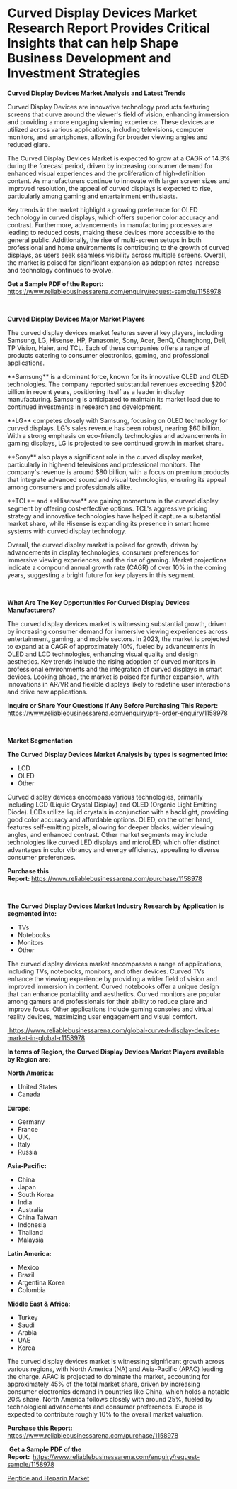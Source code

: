 <p><h1>Curved Display Devices Market Research Report Provides Critical Insights that can help Shape Business Development and Investment Strategies</h1></p><p><strong>Curved Display Devices Market Analysis and Latest Trends</strong></p>
<p><p>Curved Display Devices are innovative technology products featuring screens that curve around the viewer's field of vision, enhancing immersion and providing a more engaging viewing experience. These devices are utilized across various applications, including televisions, computer monitors, and smartphones, allowing for broader viewing angles and reduced glare.</p><p>The Curved Display Devices Market is expected to grow at a CAGR of 14.3% during the forecast period, driven by increasing consumer demand for enhanced visual experiences and the proliferation of high-definition content. As manufacturers continue to innovate with larger screen sizes and improved resolution, the appeal of curved displays is expected to rise, particularly among gaming and entertainment enthusiasts. </p><p>Key trends in the market highlight a growing preference for OLED technology in curved displays, which offers superior color accuracy and contrast. Furthermore, advancements in manufacturing processes are leading to reduced costs, making these devices more accessible to the general public. Additionally, the rise of multi-screen setups in both professional and home environments is contributing to the growth of curved displays, as users seek seamless visibility across multiple screens. Overall, the market is poised for significant expansion as adoption rates increase and technology continues to evolve.</p></p>
<p><strong>Get a Sample PDF of the Report:&nbsp;</strong> <a href="https://www.reliablebusinessarena.com/enquiry/request-sample/1158978?utm_campaign=2991&utm_medium=2&utm_source=Github&utm_content=ia&utm_term=22032025&utm_id=curved-display-devices">https://www.reliablebusinessarena.com/enquiry/request-sample/1158978</a></p>
<p>&nbsp;</p>
<p><strong>Curved Display Devices Major Market Players</strong></p>
<p><p>The curved display devices market features several key players, including Samsung, LG, Hisense, HP, Panasonic, Sony, Acer, BenQ, Changhong, Dell, TP Vision, Haier, and TCL. Each of these companies offers a range of products catering to consumer electronics, gaming, and professional applications.</p><p>**Samsung** is a dominant force, known for its innovative QLED and OLED technologies. The company reported substantial revenues exceeding $200 billion in recent years, positioning itself as a leader in display manufacturing. Samsung is anticipated to maintain its market lead due to continued investments in research and development.</p><p>**LG** competes closely with Samsung, focusing on OLED technology for curved displays. LG's sales revenue has been robust, nearing $60 billion. With a strong emphasis on eco-friendly technologies and advancements in gaming displays, LG is projected to see continued growth in market share.</p><p>**Sony** also plays a significant role in the curved display market, particularly in high-end televisions and professional monitors. The company's revenue is around $80 billion, with a focus on premium products that integrate advanced sound and visual technologies, ensuring its appeal among consumers and professionals alike.</p><p>**TCL** and **Hisense** are gaining momentum in the curved display segment by offering cost-effective options. TCL's aggressive pricing strategy and innovative technologies have helped it capture a substantial market share, while Hisense is expanding its presence in smart home systems with curved display technology. </p><p>Overall, the curved display market is poised for growth, driven by advancements in display technologies, consumer preferences for immersive viewing experiences, and the rise of gaming. Market projections indicate a compound annual growth rate (CAGR) of over 10% in the coming years, suggesting a bright future for key players in this segment.</p></p>
<p>&nbsp;</p>
<p><strong>What Are The Key Opportunities For Curved Display Devices Manufacturers?</strong></p>
<p><p>The curved display devices market is witnessing substantial growth, driven by increasing consumer demand for immersive viewing experiences across entertainment, gaming, and mobile sectors. In 2023, the market is projected to expand at a CAGR of approximately 10%, fueled by advancements in OLED and LCD technologies, enhancing visual quality and design aesthetics. Key trends include the rising adoption of curved monitors in professional environments and the integration of curved displays in smart devices. Looking ahead, the market is poised for further expansion, with innovations in AR/VR and flexible displays likely to redefine user interactions and drive new applications.</p></p>
<p><strong>Inquire or Share Your Questions If Any Before Purchasing This Report:</strong> <a href="https://www.reliablebusinessarena.com/enquiry/pre-order-enquiry/1158978?utm_campaign=2991&utm_medium=2&utm_source=Github&utm_content=ia&utm_term=22032025&utm_id=curved-display-devices">https://www.reliablebusinessarena.com/enquiry/pre-order-enquiry/1158978</a></p>
<p>&nbsp;</p>
<p><strong>Market Segmentation</strong></p>
<p><strong>The Curved Display Devices Market Analysis by types is segmented into:</strong></p>
<p><ul><li>LCD</li><li>OLED</li><li>Other</li></ul></p>
<p><p>Curved display devices encompass various technologies, primarily including LCD (Liquid Crystal Display) and OLED (Organic Light Emitting Diode). LCDs utilize liquid crystals in conjunction with a backlight, providing good color accuracy and affordable options. OLED, on the other hand, features self-emitting pixels, allowing for deeper blacks, wider viewing angles, and enhanced contrast. Other market segments may include technologies like curved LED displays and microLED, which offer distinct advantages in color vibrancy and energy efficiency, appealing to diverse consumer preferences.</p></p>
<p><strong>Purchase this Report:&nbsp;</strong><a href="https://www.reliablebusinessarena.com/purchase/1158978?utm_campaign=2991&utm_medium=2&utm_source=Github&utm_content=ia&utm_term=22032025&utm_id=curved-display-devices">https://www.reliablebusinessarena.com/purchase/1158978</a></p>
<p>&nbsp;</p>
<p><strong>The Curved Display Devices Market Industry Research by Application is segmented into:</strong></p>
<p><ul><li>TVs</li><li>Notebooks</li><li>Monitors</li><li>Other</li></ul></p>
<p><p>The curved display devices market encompasses a range of applications, including TVs, notebooks, monitors, and other devices. Curved TVs enhance the viewing experience by providing a wider field of vision and improved immersion in content. Curved notebooks offer a unique design that can enhance portability and aesthetics. Curved monitors are popular among gamers and professionals for their ability to reduce glare and improve focus. Other applications include gaming consoles and virtual reality devices, maximizing user engagement and visual comfort.</p></p>
<p><a href="https://www.reliablebusinessarena.com/global-curved-display-devices-market-in-global-r1158978?utm_campaign=2991&utm_medium=2&utm_source=Github&utm_content=ia&utm_term=22032025&utm_id=curved-display-devices">&nbsp;https://www.reliablebusinessarena.com/global-curved-display-devices-market-in-global-r1158978</a></p>
<p><strong>In terms of Region, the Curved Display Devices Market Players available by Region are:</strong></p>
<p>
    <p> <strong> North America: </strong>
        <ul>
            <li>United States</li>
            <li>Canada</li>
        </ul>
        </p> 
    <p> <strong> Europe: </strong>
        <ul>
            <li>Germany</li>
            <li>France</li>
            <li>U.K.</li>
            <li>Italy</li>
            <li>Russia</li>
        </ul>
        </p> 
    <p> <strong> Asia-Pacific: </strong>
        <ul>
            <li>China</li>
            <li>Japan</li>
            <li>South Korea</li>
            <li>India</li>
            <li>Australia</li>
            <li>China Taiwan</li>
            <li>Indonesia</li>
            <li>Thailand</li>
            <li>Malaysia</li>
        </ul>
        </p> 
    <p> <strong> Latin America: </strong>
        <ul>
            <li>Mexico</li>
            <li>Brazil</li>
            <li>Argentina Korea</li>
            <li>Colombia</li>
        </ul>
        </p> 
    <p> <strong> Middle East & Africa: </strong>
        <ul>
            <li>Turkey</li>
            <li>Saudi</li>
            <li>Arabia</li>
            <li>UAE</li>
            <li>Korea</li>
        </ul>
    </p>
    </p>
<p><p>The curved display devices market is witnessing significant growth across various regions, with North America (NA) and Asia-Pacific (APAC) leading the charge. APAC is projected to dominate the market, accounting for approximately 45% of the total market share, driven by increasing consumer electronics demand in countries like China, which holds a notable 20% share. North America follows closely with around 25%, fueled by technological advancements and consumer preferences. Europe is expected to contribute roughly 10% to the overall market valuation.</p></p>
<p><strong>Purchase this Report: </strong><a href="https://www.reliablebusinessarena.com/purchase/1158978?utm_campaign=2991&utm_medium=2&utm_source=Github&utm_content=ia&utm_term=22032025&utm_id=curved-display-devices">https://www.reliablebusinessarena.com/purchase/1158978</a></p>
<p>&nbsp;<strong>Get a Sample PDF of the Report:&nbsp;&nbsp;</strong><a href="https://www.reliablebusinessarena.com/enquiry/request-sample/1158978?utm_campaign=2991&utm_medium=2&utm_source=Github&utm_content=ia&utm_term=22032025&utm_id=curved-display-devices">https://www.reliablebusinessarena.com/enquiry/request-sample/1158978</a></p>
<p><strong></strong></p>
<p><p><a href="https://github.com/lalolatiot/Market-Research-Report-List-1/blob/main/peptide-and-heparin-market.md?utm_campaign=2991&utm_medium=2&utm_source=Github&utm_content=ia&utm_term=22032025&utm_id=curved-display-devices">Peptide and Heparin Market</a></p></p>